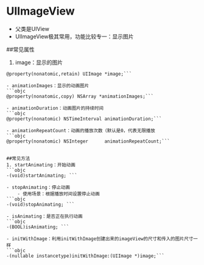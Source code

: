 # UIImageView
- 父类是UIView
- UIImageView极其常用，功能比较专一：显示图片


##常见属性

1. image：显示的图片
```objc
@property(nonatomic,retain) UIImage *image;```

- animationImages：显示的动画图片
```objc
@property(nonatomic,copy) NSArray *animationImages;```

- animationDuration：动画图片的持续时间
```objc
@property(nonatomic) NSTimeInterval animationDuration;```

- animationRepeatCount：动画的播放次数（默认是0，代表无限播放
```objc
@property(nonatomic) NSInteger      animationRepeatCount;```


##常见方法
1. startAnimating：开始动画
```objc
-(void)startAnimating; ```

- stopAnimating：停止动画
    - 使用场景：根据播放时间设置停止动画
```objc
-(void)stopAnimating; ```

- isAnimating：是否正在执行动画
```objc
-(BOOL)isAnimating; ```

- initWithImage：利用initWithImage创建出来的imageView的尺寸和传入的图片尺寸一样
```objc
-(nullable instancetype)initWithImage:(UIImage *)image;```

